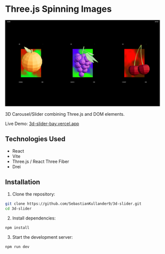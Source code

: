 # Three.js Spinning Images

![Demo Screenshot](public/slider.png)

3D Carousel/Slider combining Three.js and DOM elements.

Live Demo: [3d-slider-bay.vercel.app](https://3d-slider-bay.vercel.app)

## Technologies Used

- React
- Vite
- Three.js / React Three Fiber
- Drei

## Installation

1. Clone the repository:

```bash
git clone https://github.com/SebastianKullander9/3d-slider.git
cd 3d-slider
```

2. Install dependencies:

```bash
npm install
```

3. Start the development server:

```bash
npm run dev
```
